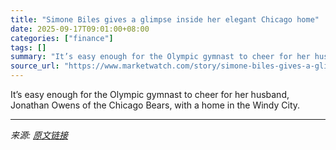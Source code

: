```yaml
---
title: "Simone Biles gives a glimpse inside her elegant Chicago home"
date: 2025-09-17T09:01:00+08:00
categories: ["finance"]
tags: []
summary: "It’s easy enough for the Olympic gymnast to cheer for her husband, Jonathan Owens of the Chicago Bears, with a home in the Windy City."
source_url: "https://www.marketwatch.com/story/simone-biles-gives-a-glimpse-inside-her-elegant-chicago-home-c03b5876?mod=mw_rss_topstories"
---
```


It’s easy enough for the Olympic gymnast to cheer for her husband, Jonathan Owens of the Chicago Bears, with a home in the Windy City.

---

*来源: [原文链接](https://www.marketwatch.com/story/simone-biles-gives-a-glimpse-inside-her-elegant-chicago-home-c03b5876?mod=mw_rss_topstories)*
